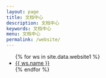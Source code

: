 ```yaml
---
layout: page
title: 文档中心
description: 文档中心
keywords: 文档中心
menu: 文档中心
permalink: /website/
---
```


<ul>
{% for ws in site.data.website1 %}
<li><a href="{{ ws.url }}" target="_blank">{{ ws.name }}</a></li>
{% endfor %}
</ul>


